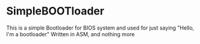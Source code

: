 # SimpleBOOTloader
This is a simple Bootloader for BIOS system and used for just saying "Hello, I'm a bootloader"
Written in ASM, and nothing more
